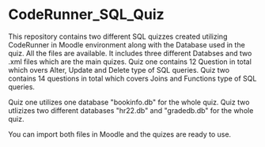 # CodeRunner_SQL_Quiz
This repository contains two different SQL quizzes created utilizing CodeRunner in Moodle environment along with the Database used in the quiz. All the files are available. It includes three different Databses and two .xml files which are the main quizes. Quiz one contains 12 Question in total which overs Alter, Update and Delete type of SQL queries. Quiz two contains 14 questions in total which covers Joins and Functions type of SQL queries.

Quiz one utilizes one database "bookinfo.db" for the whole quiz.
Quiz two utlizizes two different databases "hr22.db" and "gradedb.db" for the whole quiz.

You can import both files in Moodle and the quizes are ready to use.
